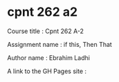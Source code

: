 # cpnt 262 a2
 
Course title : Cpnt 262 A-2

Assignment name : if this, Then That

Author name : Ebrahim Ladhi

A link to the GH Pages site : 
